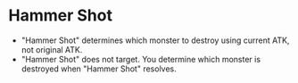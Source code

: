 # Hammer Shot

*   "Hammer Shot" determines which monster to destroy using current ATK, not original ATK.
*   "Hammer Shot" does not target. You determine which monster is destroyed when "Hammer Shot" resolves.
